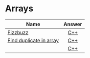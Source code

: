# Arrays


|    Name  |Answer |
|----------|:----------------:|
|[Fizzbuzz](https://www.interviewbit.com/problems/fizzbuzz/)|[C++](fizzbuzz.cpp) |
|[Find duplicate in array](https://www.interviewbit.com/problems/find-duplicate-in-array/)|[C++](find-duplicate-array.cpp) |
|[]( )|[C++]( ) |
